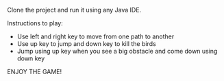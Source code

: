 Clone the project and run it using any Java IDE. 

  Instructions to play:  
  * Use left and right key to move from one path to another
  * Use up key to jump and down key to kill the birds
  * Jump using up key when you see a big obstacle and come down using down key
 
  ENJOY THE GAME!
